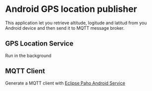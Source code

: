 # Android GPS location publisher

This application let you retrieve altitude, logitude and latitud from you Android device and then send it to MQTT message broker.

## GPS Location Service

Run in the background

## MQTT Client

Generate a MQTT client with [Eclipse Paho Android Service](https://www.eclipse.org/paho/clients/android)



